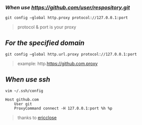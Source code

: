### _When use https://github.com/user/respository.git_

```ssh
git config –global http.proxy protocol://127.0.0.1:port
```
> protocol & port is your proxy

## _For the specified domain_

```ssh
git config –global http.url.proxy protocol://127.0.0.1:port
```
> example: http.https://github.com.proxy

## _When use ssh_

```ssh
vim ~/.ssh/config
```
```
Host github.com
    User git
    ProxyCommand connect -H 127.0.0.1:port %h %p
```

> thanks to [ericclose](https://ericclose.github.io/git-proxy-config.html)